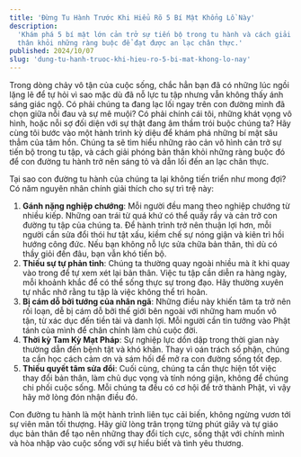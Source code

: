 ```yaml
---
title: 'Đừng Tu Hành Trước Khi Hiểu Rõ 5 Bí Mật Khổng Lồ Này'
description:
  'Khám phá 5 bí mật lớn cản trở sự tiến bộ trong tu hành và cách giải phóng bản
  thân khỏi những ràng buộc để đạt được an lạc chân thực.'
published: 2024/10/07
slug: 'dung-tu-hanh-truoc-khi-hieu-ro-5-bi-mat-khong-lo-nay'
---
```


Trong dòng chảy vô tận của cuộc sống, chắc hẳn bạn đã có những lúc ngồi lặng lẽ
để tự hỏi vì sao mặc dù đã nỗ lực tu tập nhưng vẫn không thấy ánh sáng giác ngộ.
Có phải chúng ta đang lạc lối ngay trên con đường mình đã chọn giữa nỗi đau và
sự mê muội? Có phải chính cái tôi, những khát vọng vô hình, hoặc nỗi sợ đối diện
với sự thật đang âm thầm trói buộc chúng ta? Hãy cùng tôi bước vào một hành
trình kỳ diệu để khám phá những bí mật sâu thẳm của tâm hồn. Chúng ta sẽ tìm
hiểu những rào cản vô hình cản trở sự tiến bộ trong tu tập, và cách giải phóng
bản thân khỏi những ràng buộc đó để con đường tu hành trở nên sáng tỏ và dẫn lối
đến an lạc chân thực.

Tại sao con đường tu hành của chúng ta lại không tiến triển như mong đợi? Có năm
nguyên nhân chính giải thích cho sự trì trệ này:

1. **Gánh nặng nghiệp chướng**: Mỗi người đều mang theo nghiệp chướng từ nhiều
   kiếp. Những oan trái từ quá khứ có thể quấy rầy và cản trở con đường tu tập
   của chúng ta. Để hành trình trở nên thuận lợi hơn, mỗi người cần sửa đổi thói
   hư tật xấu, kiềm chế sự nóng giận và kiên trì hồi hướng công đức. Nếu bạn
   không nỗ lực sửa chữa bản thân, thì dù có thầy giỏi đến đâu, bạn vẫn khó tiến
   bộ.
2. **Thiếu sự tự phản tỉnh**: Chúng ta thường quay ngoài nhiều mà ít khi quay
   vào trong để tự xem xét lại bản thân. Việc tu tập cần diễn ra hàng ngày, mỗi
   khoảnh khắc để có thể sống thực sự trong đạo. Hãy thường xuyên tự nhắc nhở
   rằng tu tập là việc không thể trì hoãn.
3. **Bị cám dỗ bởi tướng của nhân ngã**: Những điều này khiến tâm ta trở nên rối
   loạn, dễ bị cám dỗ bởi thế giới bên ngoài với những ham muốn vô tận, từ xác
   dục đến tiền tài và danh lợi. Mỗi người cần tin tưởng vào Phật tánh của mình
   để chân chính làm chủ cuộc đời.
4. **Thời kỳ Tam Kỳ Mạt Pháp**: Sự nghiệp lực dồn dập trong thời gian này thường
   dẫn đến bệnh tật và khó khăn. Thay vì oán trách số phận, chúng ta cần học
   cách cảm ơn và sám hối để mở ra con đường sống tốt đẹp.
5. **Thiếu quyết tâm sửa đổi**: Cuối cùng, chúng ta cần thực hiện tốt việc thay
   đổi bản thân, làm chủ dục vọng và tính nóng giận, không để chúng chi phối
   cuộc sống. Mỗi chúng ta đều có cơ hội để trở thành Phật, vì vậy hãy mở lòng
   đón nhận điều đó.

Con đường tu hành là một hành trình liên tục cải biến, không ngừng vươn tới sự
viên mãn tối thượng. Hãy giữ lòng trân trọng từng phút giây và tự giáo dục bản
thân để tạo nên những thay đổi tích cực, sống thật với chính mình và hòa nhập
vào cuộc sống với sự hiểu biết và tình yêu thương.
